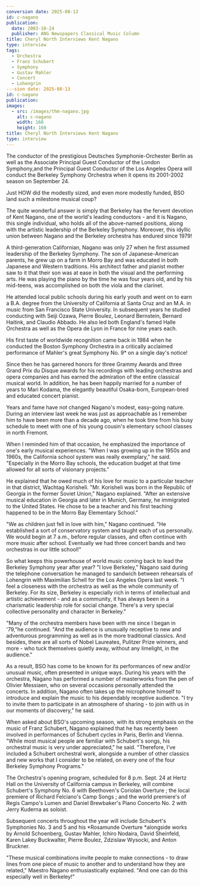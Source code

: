 ```yaml
---
conversion date: 2025-08-13
id: c-nagano
publication:
  date: 2003-10-24
  publisher: ANG Newspapers Classical Music Column
title: Cheryl North Interviews Kent Nagano
type: interview
tags:
  - Orchestra
  - Franz Schubert
  - Symphony
  - Gustav Mahler
  - Concert
  - Lohengrin
---sion date: 2025-08-13
id: c-nagano
publication:
images:
  - src: /images/thm-nagano.jpg
    alt: c-nagano
    width: 160
    height: 160
title: Cheryl North Interviews Kent Nagano
type: interview
---
```

The conductor of the prestigious Deutsches Symphonie-Orchester Berlin as well as the Associate Principal Guest Conductor of the London Symphony,and the Principal Guest Conductor of the Los Angeles Opera will conduct the Berkeley Symphony Orchestra when it opens its 2001-2002 season on September 24.

Just HOW did the modestly sized, and even more modestly funded, BSO land such a milestone musical coup?

The quite wonderful answer is simply that Berkeley has the fervent devotion of Kent Nagano, one of the world's leading conductors - and it is Nagano, this single individual, who holds all of the above-named positions, along with the artistic leadership of the Berkeley Symphony. Moreover, this idyllic union between Nagano and the Berkeley orchestra has endured since 1979!

A third-generation Californian, Nagano was only 27 when he first assumed leadership of the Berkeley Symphony. The son of Japanese-American parents, he grew up on a farm in Morro Bay and was educated in both Japanese and Western traditions. His architect father and pianist mother saw to it that their son was at ease in both the visual and the performing arts. He was playing the piano by the time he was four years old, and by his mid-teens, was accomplished on both the viola and the clarinet.

He attended local public schools during his early youth and went on to earn a B.A. degree from the University of California at Santa Cruz and an M.A. in music from San Francisco State University. In subsequent years he studied conducting with Seiji Ozawa, Pierre Boulez, Leonard Bernstein, Bernard Haitink, and Claudio Abbado. He also led both England's famed Halle Orchestra as well as the Opera de Lyon in France for nine years each.

His first taste of worldwide recognition came back in 1984 when he conducted the Boston Symphony Orchestra in a critically acclaimed performance of Mahler's great Symphony No. 9\* on a single day's notice!

Since then he has garnered honors for three Grammy Awards and three Grand Prix du Disque awards for his recordings with leading orchestras and opera companies and has earned the admiration of the entire classical musical world. In addition, he has been happily married for a number of years to Mari Kodama, the elegantly beautiful Osaka-born, European-bred and educated concert pianist.

Years and fame have not changed Nagano's modest, easy-going nature. During an interview last week he was just as approachable as I remember him to have been more than a decade ago, when he took time from his busy schedule to meet with one of his young cousin's elementary school classes in north Fremont.

When I reminded him of that occasion, he emphasized the importance of one's early musical experiences. "When I was growing up in the 1950s and 1960s, the California school system was really exemplary," he said. "Especially in the Morro Bay schools, the education budget at that time allowed for all sorts of visionary projects."

He explained that he owed much of his love for music to a particular teacher in that district, Wachtag Korisheli. "Mr. Korisheli was born in the Republic of Georgia in the former Soviet Union," Nagano explained. "After an extensive musical education in Georgia and later in Munich, Germany, he immigrated to the United States. He chose to be a teacher and his first teaching happened to be in the Morro Bay Elementary School."

"We as children just fell in love with him," Nagano continued. "He established a sort of conservatory system and taught each of us personally. We would begin at 7 a.m., before regular classes, and often continue with more music after school. Eventually we had three concert bands and two orchestras in our little school!"

So what keeps this powerhouse of world music coming back to lead the Berkeley Symphony year after year? "I love Berkeley," Nagano said during the telephone conversation he managed to sandwich between rehearsals of Lohengrin with Maximilian Schell for the Los Angeles Opera last week. "I feel a closeness with the orchestra as well as the whole community of Berkeley. For its size, Berkeley is especially rich in terms of intellectual and artistic achievement - and as a community, it has always been in a charismatic leadership role for social change. There's a very special collective personality and character in Berkeley."

"Many of the orchestra members have been with me since I began in '79,"he continued. "And the audience is unusually receptive to new and adventurous programming as well as in the more traditional classics. And besides, there are all sorts of Nobel Laureates, Pulitzer Prize winners, and more - who tuck themselves quietly away, without any limelight, in the audience."

As a result, BSO has come to be known for its performances of new and/or unusual music, often presented in unique ways. During his years with the orchestra, Nagano has performed a number of masterworks from the pen of Olivier Messiaen, who on several occasions personally attended the concerts. In addition, Nagano often takes up the microphone himself to introduce and explain the music to his dependably receptive audience. "I try to invite them to participate in an atmosphere of sharing - to join with us in our moments of discovery," he said.

When asked about BSO's upcoming season, with its strong emphasis on the music of Franz Schubert, Nagano explained that he has recently been involved in performances of Schubert cycles in Paris, Berlin and Vienna. "While most musical people are familiar with Schubert's songs, his orchestral music is very under appreciated," he said. "Therefore, I've included a Schubert orchestral work, alongside a number of other classics and new works that I consider to be related, on every one of the four Berkeley Symphony Programs."

The Orchestra's opening program, scheduled for 8 p.m. Sept. 24 at Hertz Hall on the University of California campus in Berkeley, will combine Schubert's Symphony No. 6 with Beethoven's Coriolan Overture ; the local premiere of Richard Felciano's Camp Songs ; and the world premiere's of Regis Campo's Lumen and Daniel Brewbaker's Piano Concerto No. 2 with Jerry Kuderna as soloist.

Subsequent concerts throughout the year will include Schubert's Symphonies No. 3 and 5 and his *Rosamunde Overture *alongside works by Arnold Schoenberg, Gustav Mahler, Ichiro Nodaira, David Sheinfeld, Karen Lakey Buckwalter, Pierre Boulez, Zdzislaw Wysocki, and Anton Bruckner.

"These musical combinations invite people to make connections - to draw lines from one piece of music to another and to understand how they are related," Maestro Nagano enthusiastically explained. "And one can do this especially well in Berkeley!"
